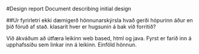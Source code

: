 

#Design report
Document describing initial design

##Ur fyrirletri
ekki dæmigerð hönnunarskýrsla
hvað gerði hópurinn áður en þið fóruð af stað.
klasarit
hver er hugsunin á bak við forritið?

Við ákváðum að útfæra leikinn web based, html og java. 
Fyrst er farið inn á upphafssíðu sem linkar inn á leikinn. 
Einföld hönnun.

